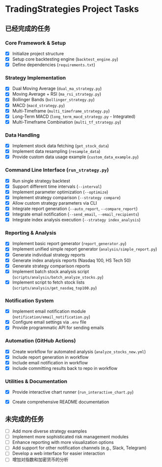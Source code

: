 # TradingStrategies Project Tasks

## 已经完成的任务
### Core Framework & Setup
- [x] Initialize project structure
- [x] Setup core backtesting engine (`backtest_engine.py`)
- [x] Define dependencies (`requirements.txt`)

### Strategy Implementation
- [x] Dual Moving Average (`dual_ma_strategy.py`)
- [x] Moving Average + RSI (`ma_rsi_strategy.py`)
- [x] Bollinger Bands (`bollinger_strategy.py`)
- [x] MACD (`macd_strategy.py`)
- [x] Multi-Timeframe (`multi_timeframe_strategy.py`)
- [x] Long-Term MACD (`long_term_macd_strategy.py` - Integrated)
- [x] Multi-Timeframe Combination (`multi_tf_strategy.py`)

### Data Handling
- [x] Implement stock data fetching (`get_stock_data`)
- [x] Implement data resampling (`resample_data`)
- [x] Provide custom data usage example (`custom_data_example.py`)

### Command Line Interface (`run_strategy.py`)
- [x] Run single strategy backtest
- [x] Support different time intervals (`--interval`)
- [x] Implement parameter optimization (`--optimize`)
- [x] Implement strategy comparison (`--strategy compare`)
- [x] Allow custom strategy parameters via CLI
- [x] Integrate report generation (`--auto_report`, `--compare_report`)
- [x] Integrate email notification (`--send_email`, `--email_recipients`)
- [x] Integrate index analysis execution (`--strategy index_analysis`)

### Reporting & Analysis
- [x] Implement basic report generator (`report_generator.py`)
- [x] Implement unified simple report generator (`analysis/simple_report.py`)
- [x] Generate individual strategy reports
- [x] Generate index analysis reports (Nasdaq 100, HS Tech 50)
- [x] Generate strategy comparison reports
- [x] Implement batch stock analysis script (`scripts/analysis/batch_analyze_stocks.py`)
- [x] Implement script to fetch stock lists (`scripts/analysis/get_nasdaq_top100.py`)

### Notification System
- [x] Implement email notification module (`notification/email_notification.py`)
- [x] Configure email settings via `.env` file
- [x] Provide programmatic API for sending emails

### Automation (GitHub Actions)
- [x] Create workflow for automated analysis (`analyze_stocks_new.yml`)
- [x] Include report generation in workflow
- [x] Include email notification in workflow
- [x] Include committing results back to repo in workflow

### Utilities & Documentation
- [x] Provide interactive chart runner (`run_interactive_chart.py`)
- [x] Create comprehensive README documentation


## 未完成的任务
- [ ] Add more diverse strategy examples
- [ ] Implement more sophisticated risk management modules
- [ ] Enhance reporting with more visualization options
- [ ] Add support for other notification channels (e.g., Slack, Telegram)
- [ ] Develop a web interface for easier interaction
- [ ] 增加对指数和加密货币的分析